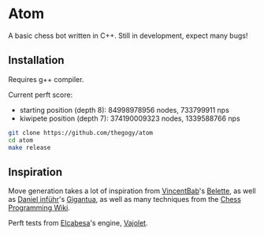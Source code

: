 # Atom

A basic chess bot written in C++. Still in development, expect many bugs!

## Installation

Requires g++ compiler.

Current perft score:
- starting position (depth 8): 84998978956 nodes, 733799911 nps
- kiwipete position (depth 7): 374190009323 nodes, 1339588766 nps

```bash
git clone https://github.com/thegogy/atom
cd atom
make release
```

## Inspiration

Move generation takes a lot of inspiration from [VincentBab](https://github.com/vincentbab)'s [Belette](https://github.com/vincentbab/Belette/), as well as [Daniel inführ](https://github.com/Gigantua)'s [Gigantua](https://www.codeproject.com/Articles/5313417/Worlds-fastest-Bitboard-Chess-Movegenerator), as well as many techniques from the [Chess Programming Wiki](https://www.chessprogramming.org/Move_Generation).

Perft tests from [Elcabesa](https://github.com/elcabesa)'s engine, [Vajolet](https://github.com/elcabesa/vajolet).
